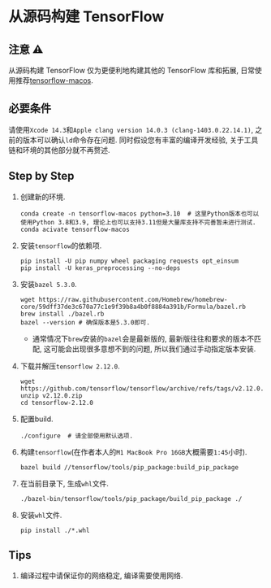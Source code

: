 # 从源码构建 TensorFlow

## 注意 ⚠️

从源码构建 TensorFlow 仅为更便利地构建其他的 TensorFlow 库和拓展, 日常使用推荐[tensorflow-macos](https://pypi.org/project/tensorflow-macos/).

## 必要条件

请使用`Xcode 14.3`和`Apple clang version 14.0.3 (clang-1403.0.22.14.1)`, 之前的版本可以确认`ld`命令存在问题. 同时假设您有丰富的编译开发经验, 关于工具链和环境的其他部分就不再赘述.

## Step by Step

1. 创建新的环境.

    ```shell
    conda create -n tensorflow-macos python=3.10  # 这里Python版本也可以使用Python 3.8和3.9, 理论上也可以支持3.11但是大量库支持不完善暂未进行测试.
    conda acivate tensorflow-macos
    ```

2. 安装`tensorflow`的依赖项.

    ```shell
    pip install -U pip numpy wheel packaging requests opt_einsum
    pip install -U keras_preprocessing --no-deps
    ```

3. 安装`bazel 5.3.0`.

    ```shell
    wget https://raw.githubusercontent.com/Homebrew/homebrew-core/59dff37de3c670a77c1e9f39b8a4b0f8884a391b/Formula/bazel.rb
    brew install ./bazel.rb
    bazel --version # 确保版本是5.3.0即可.
    ```
    
    * 通常情况下`brew`安装的`bazel`会是最新版的, 最新版往往和要求的版本不匹配, 这可能会出现很多意想不到的问题, 所以我们通过手动指定版本安装.

4. 下载并解压`tensorflow 2.12.0`.

    ```shell
    wget https://github.com/tensorflow/tensorflow/archive/refs/tags/v2.12.0.zip
    unzip v2.12.0.zip
    cd tensorflow-2.12.0
    ```

5. 配置build.

    ```shell
    ./configure  # 请全部使用默认选项.
    ```

6. 构建`tensorflow`(在作者本人的`M1 MacBook Pro 16GB`大概需要`1:45`小时).

    ```shell
    bazel build //tensorflow/tools/pip_package:build_pip_package           
    ```

7. 在当前目录下, 生成`whl`文件.

    ```shell
    ./bazel-bin/tensorflow/tools/pip_package/build_pip_package ./
    ```

8. 安装`whl`文件.

    ```shell
    pip install ./*.whl
    ```

## Tips

1. 编译过程中请保证你的网络稳定, 编译需要使用网络.
